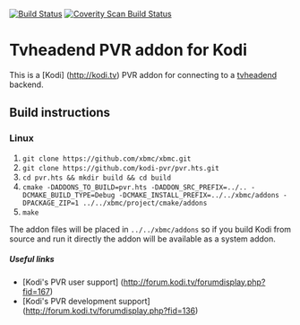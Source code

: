 [![Build Status](https://travis-ci.org/kodi-pvr/pvr.hts.svg?branch=Jarvis)](https://travis-ci.org/kodi-pvr/pvr.hts)
[![Coverity Scan Build Status](https://scan.coverity.com/projects/5120/badge.svg)](https://scan.coverity.com/projects/5120)

# Tvheadend PVR addon for Kodi

This is a [Kodi] (http://kodi.tv) PVR addon for connecting to a [tvheadend](https://tvheadend.org) backend.

## Build instructions

### Linux

1. `git clone https://github.com/xbmc/xbmc.git`
2. `git clone https://github.com/kodi-pvr/pvr.hts.git`
3. `cd pvr.hts && mkdir build && cd build`
4. `cmake -DADDONS_TO_BUILD=pvr.hts -DADDON_SRC_PREFIX=../.. -DCMAKE_BUILD_TYPE=Debug -DCMAKE_INSTALL_PREFIX=../../xbmc/addons -DPACKAGE_ZIP=1 ../../xbmc/project/cmake/addons`
5. `make`

The addon files will be placed in `../../xbmc/addons` so if you build Kodi from source and run it directly 
the addon will be available as a system addon.

##### Useful links

* [Kodi's PVR user support] (http://forum.kodi.tv/forumdisplay.php?fid=167)
* [Kodi's PVR development support] (http://forum.kodi.tv/forumdisplay.php?fid=136)
